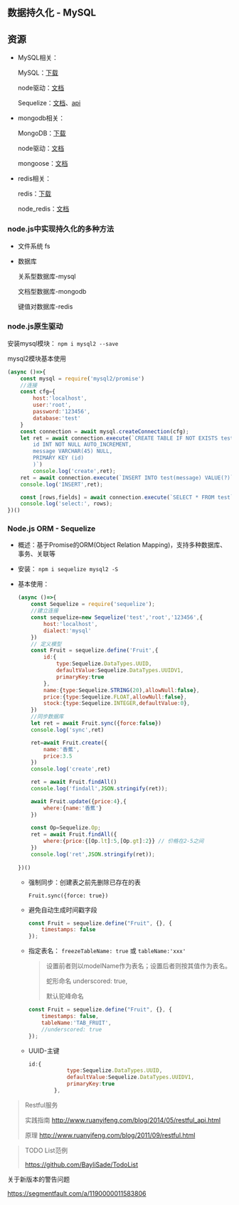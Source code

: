 ## 数据持久化 - MySQL

## 资源

- MySQL相关： 

  MySQL：[下载](https://dev.mysql.com/downloads) 

  node驱动：[⽂档](https://dev.mysql.com/downloads) 

  Sequelize：[⽂档](https://dev.mysql.com/downloads)、[api](http://docs.sequelizejs.com/) 

- mongodb相关： 

  MongoDB：[下载](https://www.mongodb.com/download-center/community) 

  node驱动：[⽂档](https://github.com/mongodb/node-mongodb-native) 

  mongoose：[⽂档](https://mongoosejs.com/docs/guide.html) 

- redis相关： 

  redis：[下载](https://redis.io/download) 

  node_redis：[⽂档](https://github.com/NodeRedis/node_redis)

### node.js中实现持久化的多种方法

- ⽂件系统 fs 

- 数据库 

  关系型数据库-mysql 

  ⽂档型数据库-mongodb 

  键值对数据库-redis

### node.js原生驱动

安装mysql模块： `npm i mysql2 --save` 

mysql2模块基本使用

```js
(async ()=>{
    const mysql = require('mysql2/promise')
    //连接
    const cfg={
        host:'localhost',
        user:'root',
        password:'123456',
        database:'test'
    }
    const connection = await mysql.createConnection(cfg);
    let ret = await connection.execute(`CREATE TABLE IF NOT EXISTS test(
        id INT NOT NULL AUTO_INCREMENT,
        message VARCHAR(45) NULL,
        PRIMARY KEY (id)
        )`)
        console.log('create',ret);
    ret = await connection.execute(`INSERT INTO test(message) VALUE(?)`,['aaa'])
    console.log('INSERT',ret);

    const [rows,fields] = await connection.execute(`SELECT * FROM test`)
    console.log('select:', rows);
})()
```

### Node.js ORM - Sequelize

- 概述：基于Promise的ORM(Object Relation Mapping)，⽀持多种数据库、事务、关联等

- 安装： `npm i sequelize mysql2 -S`

- 基本使用：

  ```js
  (async ()=>{
      const Sequelize = require('sequelize');
      //建立连接
      const sequelize=new Sequelize('test','root','123456',{
          host:'localhost',
          dialect:'mysql'
      })
      // 定义模型
      const Fruit = sequelize.define('Fruit',{
          id:{
              type:Sequelize.DataTypes.UUID,
              defaultValue:Sequelize.DataTypes.UUIDV1,
              primaryKey:true
          },
          name:{type:Sequelize.STRING(20),allowNull:false},
          price:{type:Sequelize.FLOAT,allowNull:false},
          stock:{type:Sequelize.INTEGER,defaultValue:0},
      })
      //同步数据库
      let ret = await Fruit.sync({force:false})
      console.log('sync',ret)
  
      ret=await Fruit.create({
          name:'香蕉',
          price:3.5
      })
      console.log('create',ret)
  
      ret = await Fruit.findAll()
      console.log('findall',JSON.stringify(ret));
  
      await Fruit.update({price:4},{
          where:{name:'香蕉'}
      })
      
      const Op=Sequelize.Op;
      ret = await Fruit.findAll({
          where:{price:{[Op.lt]:5,[Op.gt]:2}} // 价格在2-5之间
      })
      console.log('ret',JSON.stringify(ret));
      
  })()
  ```

  - 强制同步：创建表之前先删除已存在的表

    ```
    Fruit.sync({force: true})
    ```

  - 避免自动⽣成时间戳字段

    ```js
    const Fruit = sequelize.define("Fruit", {}, {
     	timestamps: false
    });
    ```

  - 指定表名： `freezeTableName: true` 或 `tableName:'xxx'`

    > 设置前者则以modelName作为表名；设置后者则按其值作为表名。 
    >
    > 蛇形命名 underscored: true, 
    >
    > 默认驼峰命名

    ```js
    const Fruit = sequelize.define("Fruit", {}, {
     	timestamps: false,
        tableName:'TAB_FRUIT',
        //underscored: true
    });
    ```

  - UUID-主键

    ```js
    id:{
                type:Sequelize.DataTypes.UUID,
                defaultValue:Sequelize.DataTypes.UUIDV1,
                primaryKey:true
            },
    ```


> Restful服务 
>
> 实践指南 http://www.ruanyifeng.com/blog/2014/05/restful_api.html 
>
> 原理 http://www.ruanyifeng.com/blog/2011/09/restful.html

> TODO List范例 
>
> https://github.com/BayliSade/TodoList 

关于新版本的警告问题 

https://segmentfault.com/a/1190000011583806

